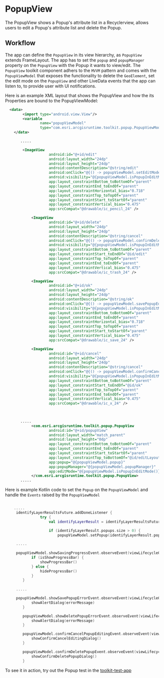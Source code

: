# PopupView

The PopupView shows a Popup's attribute list in a Recyclerview, allows users to edit a Popup's attribute list and delete the Popup. 


## Workflow 

The app can define the `PopupView` in its view hierarchy, as `PopupView` extends FrameLayout. The app 
has to set the `popup` and `popupManager` property on the `PopupView` with the Popup it wants to view/edit. The `PopupView` toolkit component
adhers to the `MVVM` pattern and comes with the `PopupViewModel` that exposes the functionality to delete the `GeoElement`, set the edit mode on
the `PopupView` and other LiveData events that the app can listen to, to provide user with UI notifications.

Here is an example XML layout that shows the PopupView and how the its Properties are bound to the PopupViewModel:

```xml
  <data>
        <import type="android.view.View"/>
        <variable
                name="popupViewModel"
                type="com.esri.arcgisruntime.toolkit.popup.PopupViewModel"/>
    </data>

       .....

        <ImageView
                    android:id="@+id/edit"
                    android:layout_width="24dp"
                    android:layout_height="24dp"
                    android:contentDescription="@string/edit"
                    android:onClick="@{() -> popupViewModel.setEditMode(true)}"
                    android:visibility="@{popupViewModel.isPopupInEditMode ? View.GONE : View.VISIBLE}"
                    app:layout_constraintBottom_toBottomOf="parent"
                    app:layout_constraintEnd_toEndOf="parent"
                    app:layout_constraintHorizontal_bias="0.718"
                    app:layout_constraintTop_toTopOf="parent"
                    app:layout_constraintStart_toStartOf="parent"
                    app:layout_constraintVertical_bias="0.475"
                    app:srcCompat="@drawable/ic_pencil_24" />

            <ImageView
                    android:id="@+id/delete"
                    android:layout_width="24dp"
                    android:layout_height="24dp"
                    android:contentDescription="@string/cancel"
                    android:onClick="@{() -> popupViewModel.confirmDeletePopup()}"
                    android:visibility="@{popupViewModel.isPopupInEditMode ? View.GONE : View.VISIBLE}"
                    app:layout_constraintBottom_toBottomOf="parent"
                    app:layout_constraintStart_toEndOf="@id/edit"
                    app:layout_constraintTop_toTopOf="parent"
                    app:layout_constraintEnd_toEndOf="parent"
                    app:layout_constraintVertical_bias="0.475"
                    app:srcCompat="@drawable/ic_trash_24" />

            <ImageView
                    android:id="@+id/ok"
                    android:layout_width="24dp"
                    android:layout_height="24dp"
                    android:contentDescription="@string/ok"
                    android:onClick="@{() -> popupViewModel.savePopupEdits()}"
                    android:visibility="@{popupViewModel.isPopupInEditMode ? View.VISIBLE : View.GONE}"
                    app:layout_constraintBottom_toBottomOf="parent"
                    app:layout_constraintEnd_toEndOf="parent"
                    app:layout_constraintHorizontal_bias="0.718"
                    app:layout_constraintTop_toTopOf="parent"
                    app:layout_constraintStart_toStartOf="parent"
                    app:layout_constraintVertical_bias="0.475"
                    app:srcCompat="@drawable/ic_save_24" />

            <ImageView
                    android:id="@+id/cancel"
                    android:layout_width="24dp"
                    android:layout_height="24dp"
                    android:contentDescription="@string/cancel"
                    android:onClick="@{() -> popupViewModel.confirmCancelEditing()}"
                    android:visibility="@{popupViewModel.isPopupInEditMode ? View.VISIBLE : View.GONE}"
                    app:layout_constraintBottom_toBottomOf="parent"
                    app:layout_constraintStart_toEndOf="@id/ok"
                    app:layout_constraintTop_toTopOf="parent"
                    app:layout_constraintEnd_toEndOf="parent"
                    app:layout_constraintVertical_bias="0.475"
                    app:srcCompat="@drawable/ic_x_24" />

  
  
       .....
            <com.esri.arcgisruntime.toolkit.popup.PopupView
                    android:id="@+id/popupView"
                    android:layout_width="match_parent"
                    android:layout_height="0dp"
                    app:layout_constraintBottom_toBottomOf="parent"
                    app:layout_constraintEnd_toEndOf="parent"
                    app:layout_constraintStart_toStartOf="parent"
                    app:layout_constraintTop_toBottomOf="@id/editLayout"
                    app:popup="@{popupViewModel.popup}"
                    app:popupManager="@{popupViewModel.popupManager}"
                    app:editMode="@{popupViewModel.isPopupInEditMode()}">
            </com.esri.arcgisruntime.toolkit.popup.PopupView>
       .....
```

Here is example Kotlin code to set the `Popup` on the `PopupViewModel` and handle the `Events` raised by the `PopupViewModel`

```kotlin

    .....
     identifyLayerResultsFuture.addDoneListener {
                try {
                    val identifyLayerResult = identifyLayerResultsFuture.get()

                    if (identifyLayerResult.popups.size > 0) {
                        popupViewModel.setPopup(identifyLayerResult.popups[0])

     .....
     
     popupViewModel.showSavingProgressEvent.observeEvent(viewLifecycleOwner) { isShowProgressBar ->
            if (isShowProgressBar) {
                showProgressBar()
            } else {
                hideProgressBar()
            }
        }                    
     
     .....

     popupViewModel.showSavePopupErrorEvent.observeEvent(viewLifecycleOwner) { errorMessage ->
            showAlertDialog(errorMessage)
        }

        popupViewModel.showDeletePopupErrorEvent.observeEvent(viewLifecycleOwner) { errorMessage ->
            showAlertDialog(errorMessage)
        }

        popupViewModel.confirmCancelPopupEditingEvent.observeEvent(viewLifecycleOwner) {
            showConfirmCancelEditingDialog()
        }

        popupViewModel.confirmDeletePopupEvent.observeEvent(viewLifecycleOwner) {
            showConfirmDeletePopupDialog()
        }


```

To see it in action, try out the Popup test in the [toolkit-test-app](https://github.com/Esri/arcgis-runtime-toolkit-android/tree/master/toolkit-test-app/src/main/java/com/esri/arcgisruntime/toolkit/test)